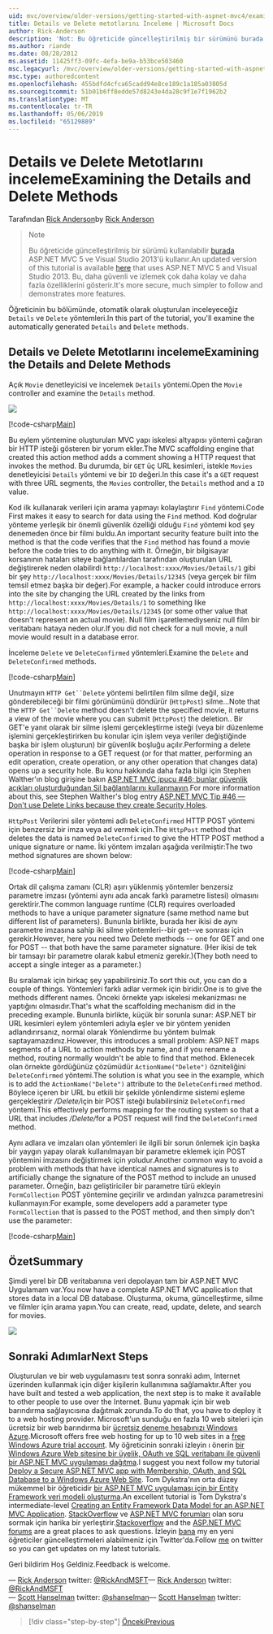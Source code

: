 ```yaml
---
uid: mvc/overview/older-versions/getting-started-with-aspnet-mvc4/examining-the-details-and-delete-methods
title: Details ve Delete metotlarını İnceleme | Microsoft Docs
author: Rick-Anderson
description: 'Not: Bu öğreticide güncelleştirilmiş bir sürümünü burada ASP.NET MVC 5 ve Visual Studio 2013 kullanan kullanılabilir. Bu, daha güvenli ve izleyin ve tanıtım çok daha kolay...'
ms.author: riande
ms.date: 08/28/2012
ms.assetid: 11425ff3-09fc-4efa-be9a-b53bce503460
msc.legacyurl: /mvc/overview/older-versions/getting-started-with-aspnet-mvc4/examining-the-details-and-delete-methods
msc.type: authoredcontent
ms.openlocfilehash: 455bdfd4cfca65cadd94e8ce189c1a185a03805d
ms.sourcegitcommit: 51b01b6ff8edde57d8243e4da28c9f1e7f1962b2
ms.translationtype: MT
ms.contentlocale: tr-TR
ms.lasthandoff: 05/06/2019
ms.locfileid: "65129889"
---
```

# <a name="examining-the-details-and-delete-methods"></a><span data-ttu-id="7f00b-104">Details ve Delete Metotlarını inceleme</span><span class="sxs-lookup"><span data-stu-id="7f00b-104">Examining the Details and Delete Methods</span></span>

<span data-ttu-id="7f00b-105">Tarafından [Rick Anderson]((https://twitter.com/RickAndMSFT))</span><span class="sxs-lookup"><span data-stu-id="7f00b-105">by [Rick Anderson]((https://twitter.com/RickAndMSFT))</span></span>

> > [!NOTE]
> > <span data-ttu-id="7f00b-106">Bu öğreticide güncelleştirilmiş bir sürümü kullanılabilir [burada](../../getting-started/introduction/getting-started.md) ASP.NET MVC 5 ve Visual Studio 2013'ü kullanır.</span><span class="sxs-lookup"><span data-stu-id="7f00b-106">An updated version of this tutorial is available [here](../../getting-started/introduction/getting-started.md) that uses ASP.NET MVC 5 and Visual Studio 2013.</span></span> <span data-ttu-id="7f00b-107">Bu, daha güvenli ve izlemek çok daha kolay ve daha fazla özelliklerini gösterir.</span><span class="sxs-lookup"><span data-stu-id="7f00b-107">It's more secure, much simpler to follow and demonstrates more features.</span></span>

<span data-ttu-id="7f00b-108">Öğreticinin bu bölümünde, otomatik olarak oluşturulan inceleyeceğiz `Details` ve `Delete` yöntemleri.</span><span class="sxs-lookup"><span data-stu-id="7f00b-108">In this part of the tutorial, you'll examine the automatically generated `Details` and `Delete` methods.</span></span>

## <a name="examining-the-details-and-delete-methods"></a><span data-ttu-id="7f00b-109">Details ve Delete Metotlarını inceleme</span><span class="sxs-lookup"><span data-stu-id="7f00b-109">Examining the Details and Delete Methods</span></span>

<span data-ttu-id="7f00b-110">Açık `Movie` denetleyicisi ve incelemek `Details` yöntemi.</span><span class="sxs-lookup"><span data-stu-id="7f00b-110">Open the `Movie` controller and examine the `Details` method.</span></span>

![](examining-the-details-and-delete-methods/_static/image1.png)

[!code-csharp[Main](examining-the-details-and-delete-methods/samples/sample1.cs)]

<span data-ttu-id="7f00b-111">Bu eylem yöntemine oluşturulan MVC yapı iskelesi altyapısı yöntemi çağıran bir HTTP isteği gösteren bir yorum ekler.</span><span class="sxs-lookup"><span data-stu-id="7f00b-111">The MVC scaffolding engine that created this action method adds a comment showing a HTTP request that invokes the method.</span></span> <span data-ttu-id="7f00b-112">Bu durumda, bir `GET` üç URL kesimleri, istekle `Movies` denetleyicisi `Details` yöntemi ve bir `ID` değeri.</span><span class="sxs-lookup"><span data-stu-id="7f00b-112">In this case it's a `GET` request with three URL segments, the `Movies` controller, the `Details` method and a `ID` value.</span></span>

<span data-ttu-id="7f00b-113">Kod ilk kullanarak verileri için arama yapmayı kolaylaştırır `Find` yöntemi.</span><span class="sxs-lookup"><span data-stu-id="7f00b-113">Code First makes it easy to search for data using the `Find` method.</span></span> <span data-ttu-id="7f00b-114">Kod doğrular yönteme yerleşik bir önemli güvenlik özelliği olduğu `Find` yöntemi kod şey denemeden önce bir filmi buldu.</span><span class="sxs-lookup"><span data-stu-id="7f00b-114">An important security feature built into the method is that the code verifies that the `Find` method has found a movie before the code tries to do anything with it.</span></span> <span data-ttu-id="7f00b-115">Örneğin, bir bilgisayar korsanının hataları siteye bağlantılardan tarafından oluşturulan URL değiştirerek neden olabilirdi `http://localhost:xxxx/Movies/Details/1` gibi bir şey `http://localhost:xxxx/Movies/Details/12345` (veya gerçek bir film temsil etmez başka bir değer).</span><span class="sxs-lookup"><span data-stu-id="7f00b-115">For example, a hacker could introduce errors into the site by changing the URL created by the links from `http://localhost:xxxx/Movies/Details/1` to something like `http://localhost:xxxx/Movies/Details/12345` (or some other value that doesn't represent an actual movie).</span></span> <span data-ttu-id="7f00b-116">Null film işaretlemediyseniz null film bir veritabanı hataya neden olur.</span><span class="sxs-lookup"><span data-stu-id="7f00b-116">If you did not check for a null movie, a null movie would result in a database error.</span></span>

<span data-ttu-id="7f00b-117">İnceleme `Delete` ve `DeleteConfirmed` yöntemleri.</span><span class="sxs-lookup"><span data-stu-id="7f00b-117">Examine the `Delete` and `DeleteConfirmed` methods.</span></span>

[!code-csharp[Main](examining-the-details-and-delete-methods/samples/sample2.cs?highlight=17)]

<span data-ttu-id="7f00b-118">Unutmayın `HTTP Get``Delete` yöntemi belirtilen film silme değil, size gönderebileceği bir filmi görünümünü döndürür (`HttpPost`) silme...</span><span class="sxs-lookup"><span data-stu-id="7f00b-118">Note that the `HTTP Get``Delete` method doesn't delete the specified movie, it returns a view of the movie where you can submit (`HttpPost`) the deletion..</span></span> <span data-ttu-id="7f00b-119">Bir GET'e yanıt olarak bir silme işlemi gerçekleştirme isteği (veya bir düzenleme işlemini gerçekleştirirken bu konular için işlem veya veriler değiştiğinde başka bir işlem oluşturun) bir güvenlik boşluğu açılır.</span><span class="sxs-lookup"><span data-stu-id="7f00b-119">Performing a delete operation in response to a GET request (or for that matter, performing an edit operation, create operation, or any other operation that changes data) opens up a security hole.</span></span> <span data-ttu-id="7f00b-120">Bu konu hakkında daha fazla bilgi için Stephen Walther'ın blog girişine bakın [ASP.NET MVC ipucu #46; bunlar güvenlik açıkları oluşturduğundan Sil bağlantılarını kullanmayın](http://stephenwalther.com/blog/archive/2009/01/21/asp.net-mvc-tip-46-ndash-donrsquot-use-delete-links-because.aspx).</span><span class="sxs-lookup"><span data-stu-id="7f00b-120">For more information about this, see Stephen Walther's blog entry [ASP.NET MVC Tip #46 — Don't use Delete Links because they create Security Holes](http://stephenwalther.com/blog/archive/2009/01/21/asp.net-mvc-tip-46-ndash-donrsquot-use-delete-links-because.aspx).</span></span>

<span data-ttu-id="7f00b-121">`HttpPost` Verilerini siler yöntemi adlı `DeleteConfirmed` HTTP POST yöntemi için benzersiz bir imza veya ad vermek için.</span><span class="sxs-lookup"><span data-stu-id="7f00b-121">The `HttpPost` method that deletes the data is named `DeleteConfirmed` to give the HTTP POST method a unique signature or name.</span></span> <span data-ttu-id="7f00b-122">İki yöntem imzaları aşağıda verilmiştir:</span><span class="sxs-lookup"><span data-stu-id="7f00b-122">The two method signatures are shown below:</span></span>

[!code-csharp[Main](examining-the-details-and-delete-methods/samples/sample3.cs)]

<span data-ttu-id="7f00b-123">Ortak dil çalışma zamanı (CLR) aşırı yüklenmiş yöntemler benzersiz parametre imzası (yöntemi aynı ada ancak farklı parametre listesi) olmasını gerektirir.</span><span class="sxs-lookup"><span data-stu-id="7f00b-123">The common language runtime (CLR) requires overloaded methods to have a unique parameter signature (same method name but different list of parameters).</span></span> <span data-ttu-id="7f00b-124">Bununla birlikte, burada her ikisi de aynı parametre imzasına sahip iki silme yöntemleri--bir get--ve sonrası için gerekir.</span><span class="sxs-lookup"><span data-stu-id="7f00b-124">However, here you need two Delete methods -- one for GET and one for POST -- that both have the same parameter signature.</span></span> <span data-ttu-id="7f00b-125">(Her ikisi de tek bir tamsayı bir parametre olarak kabul etmeniz gerekir.)</span><span class="sxs-lookup"><span data-stu-id="7f00b-125">(They both need to accept a single integer as a parameter.)</span></span>

<span data-ttu-id="7f00b-126">Bu sıralamak için birkaç şey yapabilirsiniz.</span><span class="sxs-lookup"><span data-stu-id="7f00b-126">To sort this out, you can do a couple of things.</span></span> <span data-ttu-id="7f00b-127">Yöntemleri farklı adlar vermek için biridir.</span><span class="sxs-lookup"><span data-stu-id="7f00b-127">One is to give the methods different names.</span></span> <span data-ttu-id="7f00b-128">Önceki örnekte yapı iskelesi mekanizması ne yaptığını olmasıdır.</span><span class="sxs-lookup"><span data-stu-id="7f00b-128">That's what the scaffolding mechanism did in the preceding example.</span></span> <span data-ttu-id="7f00b-129">Bununla birlikte, küçük bir sorunla sunar: ASP.NET bir URL kesimleri eylem yöntemleri adıyla eşler ve bir yöntem yeniden adlandırırsanız, normal olarak Yönlendirme bu yöntem bulmak saptayamazdınız.</span><span class="sxs-lookup"><span data-stu-id="7f00b-129">However, this introduces a small problem: ASP.NET maps segments of a URL to action methods by name, and if you rename a method, routing normally wouldn't be able to find that method.</span></span> <span data-ttu-id="7f00b-130">Eklenecek olan örnekte gördüğünüz çözümüdür `ActionName("Delete")` özniteliğini `DeleteConfirmed` yöntemi.</span><span class="sxs-lookup"><span data-stu-id="7f00b-130">The solution is what you see in the example, which is to add the `ActionName("Delete")` attribute to the `DeleteConfirmed` method.</span></span> <span data-ttu-id="7f00b-131">Böylece içeren bir URL bu etkili bir şekilde yönlendirme sistemi eşleme gerçekleştirir <em>/Delete/</em>için bir POST isteği bulabilirsiniz `DeleteConfirmed` yöntemi.</span><span class="sxs-lookup"><span data-stu-id="7f00b-131">This effectively performs mapping for the routing system so that a URL that includes <em>/Delete/</em>for a POST request will find the `DeleteConfirmed` method.</span></span>

<span data-ttu-id="7f00b-132">Aynı adlara ve imzaları olan yöntemleri ile ilgili bir sorun önlemek için başka bir yaygın yapay olarak kullanılmayan bir parametre eklemek için POST yöntemini imzasını değiştirmek için yoludur.</span><span class="sxs-lookup"><span data-stu-id="7f00b-132">Another common way to avoid a problem with methods that have identical names and signatures is to artificially change the signature of the POST method to include an unused parameter.</span></span> <span data-ttu-id="7f00b-133">Örneğin, bazı geliştiriciler bir parametre türü ekleyin `FormCollection` POST yöntemine geçirilir ve ardından yalnızca parametresini kullanmayın:</span><span class="sxs-lookup"><span data-stu-id="7f00b-133">For example, some developers add a parameter type `FormCollection` that is passed to the POST method, and then simply don't use the parameter:</span></span>

[!code-csharp[Main](examining-the-details-and-delete-methods/samples/sample4.cs)]

## <a name="summary"></a><span data-ttu-id="7f00b-134">Özet</span><span class="sxs-lookup"><span data-stu-id="7f00b-134">Summary</span></span>

<span data-ttu-id="7f00b-135">Şimdi yerel bir DB veritabanına veri depolayan tam bir ASP.NET MVC Uygulamam var.</span><span class="sxs-lookup"><span data-stu-id="7f00b-135">You now have a complete ASP.NET MVC application that stores data in a local DB database.</span></span> <span data-ttu-id="7f00b-136">Oluşturma, okuma, güncelleştirme, silme ve filmler için arama yapın.</span><span class="sxs-lookup"><span data-stu-id="7f00b-136">You can create, read, update, delete, and search for movies.</span></span>

![](examining-the-details-and-delete-methods/_static/image2.png)

## <a name="next-steps"></a><span data-ttu-id="7f00b-137">Sonraki Adımlar</span><span class="sxs-lookup"><span data-stu-id="7f00b-137">Next Steps</span></span>

<span data-ttu-id="7f00b-138">Oluşturulan ve bir web uygulamasını test sonra sonraki adım, Internet üzerinden kullanmak için diğer kişilerin kullanımına sağlamaktır.</span><span class="sxs-lookup"><span data-stu-id="7f00b-138">After you have built and tested a web application, the next step is to make it available to other people to use over the Internet.</span></span> <span data-ttu-id="7f00b-139">Bunu yapmak için bir web barındırma sağlayıcısına dağıtmak zorunda.</span><span class="sxs-lookup"><span data-stu-id="7f00b-139">To do that, you have to deploy it to a web hosting provider.</span></span> <span data-ttu-id="7f00b-140">Microsoft'un sunduğu en fazla 10 web siteleri için ücretsiz bir web barındırma bir [ücretsiz deneme hesabınızı Windows Azure](https://www.windowsazure.com/pricing/free-trial/?WT.mc_id=A443DD604).</span><span class="sxs-lookup"><span data-stu-id="7f00b-140">Microsoft offers free web hosting for up to 10 web sites in a [free Windows Azure trial account](https://www.windowsazure.com/pricing/free-trial/?WT.mc_id=A443DD604).</span></span> <span data-ttu-id="7f00b-141">My öğreticinin sonraki izleyin ı önerin [bir Windows Azure Web sitesine bir üyelik, OAuth ve SQL veritabanı ile güvenli bir ASP.NET MVC uygulaması dağıtma](https://docs.microsoft.com/aspnet/core/security/authorization/secure-data).</span><span class="sxs-lookup"><span data-stu-id="7f00b-141">I suggest you next follow my tutorial [Deploy a Secure ASP.NET MVC app with Membership, OAuth, and SQL Database to a Windows Azure Web Site](https://docs.microsoft.com/aspnet/core/security/authorization/secure-data).</span></span> <span data-ttu-id="7f00b-142">Tom Dykstra'nın orta düzey mükemmel bir öğreticidir [bir ASP.NET MVC uygulaması için bir Entity Framework veri modeli oluşturma](../../getting-started/getting-started-with-ef-using-mvc/creating-an-entity-framework-data-model-for-an-asp-net-mvc-application.md).</span><span class="sxs-lookup"><span data-stu-id="7f00b-142">An excellent tutorial is Tom Dykstra's intermediate-level [Creating an Entity Framework Data Model for an ASP.NET MVC Application](../../getting-started/getting-started-with-ef-using-mvc/creating-an-entity-framework-data-model-for-an-asp-net-mvc-application.md).</span></span> <span data-ttu-id="7f00b-143">[StackOverflow](http://stackoverflow.com/help) ve [ASP.NET MVC forumları](https://forums.asp.net/1146.aspx) olan soru sormak için harika bir yerleştirir.</span><span class="sxs-lookup"><span data-stu-id="7f00b-143">[Stackoverflow](http://stackoverflow.com/help) and the [ASP.NET MVC forums](https://forums.asp.net/1146.aspx) are a great places to ask questions.</span></span> <span data-ttu-id="7f00b-144">İzleyin [bana](https://twitter.com/RickAndMSFT) my en yeni öğreticiler güncelleştirmeleri alabilmeniz için Twitter'da.</span><span class="sxs-lookup"><span data-stu-id="7f00b-144">Follow [me](https://twitter.com/RickAndMSFT) on twitter so you can get updates on my latest tutorials.</span></span>

<span data-ttu-id="7f00b-145">Geri bildirim Hoş Geldiniz.</span><span class="sxs-lookup"><span data-stu-id="7f00b-145">Feedback is welcome.</span></span>

<span data-ttu-id="7f00b-146">— [Rick Anderson](https://blogs.msdn.com/rickAndy) twitter: [@RickAndMSFT](https://twitter.com/RickAndMSFT)</span><span class="sxs-lookup"><span data-stu-id="7f00b-146">— [Rick Anderson](https://blogs.msdn.com/rickAndy) twitter: [@RickAndMSFT](https://twitter.com/RickAndMSFT)</span></span>  
<span data-ttu-id="7f00b-147">— [Scott Hanselman](http://www.hanselman.com/blog/) twitter: [@shanselman](https://twitter.com/shanselman)</span><span class="sxs-lookup"><span data-stu-id="7f00b-147">— [Scott Hanselman](http://www.hanselman.com/blog/) twitter: [@shanselman](https://twitter.com/shanselman)</span></span>

> [!div class="step-by-step"]
> [<span data-ttu-id="7f00b-148">Önceki</span><span class="sxs-lookup"><span data-stu-id="7f00b-148">Previous</span></span>](adding-validation-to-the-model.md)
